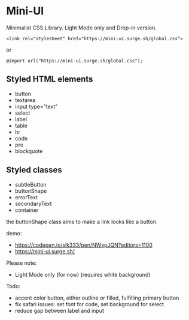 # Mini-UI

Minimalist CSS Library. Light Mode only and Drop-in version.

```
<link rel="stylesheet" href="https://mini-ui.surge.sh/global.css">
```

or

```
@import url("https://mini-ui.surge.sh/global.css");
```

## Styled HTML elements

-   button
-   textarea
-   input type="text"
-   select
-   label
-   table
-   hr
-   code
-   pre
-   blockquote

## Styled classes

-   subtleButton
-   buttonShape
-   errorText
-   secondaryText
-   container

the buttonShape class aims to make a link looks like a button.

demo:

-   https://codepen.io/slk333/pen/NWxpJQN?editors=1100
-   https://mini-ui.surge.sh/

Please note:

-   Light Mode only (for now) (requires white background)

Todo:

-   accent color button, either outline or filled, fulfilling primary button
-   fix safari issues: set font for code, set background for select
-   reduce gap between label and input

